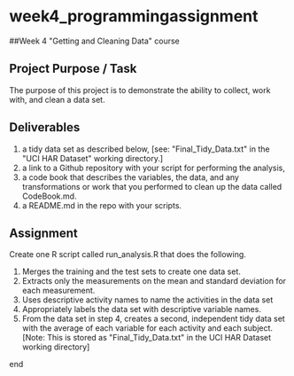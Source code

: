 # week4_programmingassignment
##Week 4 "Getting and Cleaning Data" course

## Project Purpose / Task
The purpose of this project is to demonstrate the ability to collect, work with, and clean a data set. 

## Deliverables
1) a tidy data set as described below,  [see: "Final_Tidy_Data.txt" in the "UCI HAR Dataset" working directory.]
2) a link to a Github repository with your script for performing the analysis, 
3) a code book that describes the variables, the data, and any transformations or work that you performed to clean up the data called CodeBook.md. 
4) a README.md in the repo with your scripts. 

## Assignment
Create one R script called run_analysis.R that does the following.
1. Merges the training and the test sets to create one data set.
2. Extracts only the measurements on the mean and standard deviation for each measurement.
3. Uses descriptive activity names to name the activities in the data set
4. Appropriately labels the data set with descriptive variable names.
5. From the data set in step 4, creates a second, independent tidy data set with the average of each variable for each activity and each subject. [Note: This is stored as "Final_Tidy_Data.txt" in the UCI HAR Dataset working directory]

end
